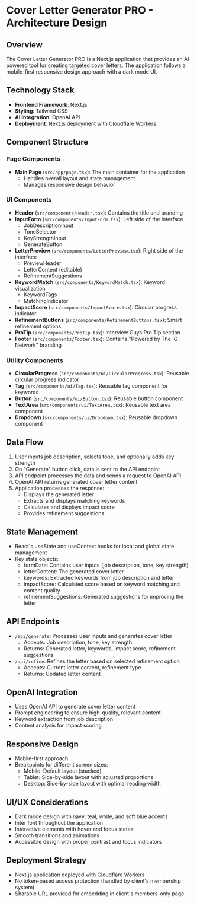 # Cover Letter Generator PRO - Architecture Design

## Overview
The Cover Letter Generator PRO is a Next.js application that provides an AI-powered tool for creating targeted cover letters. The application follows a mobile-first responsive design approach with a dark mode UI.

## Technology Stack
- **Frontend Framework**: Next.js
- **Styling**: Tailwind CSS
- **AI Integration**: OpenAI API
- **Deployment**: Next.js deployment with Cloudflare Workers

## Component Structure

### Page Components
- **Main Page** (`src/app/page.tsx`): The main container for the application
  - Handles overall layout and state management
  - Manages responsive design behavior

### UI Components
- **Header** (`src/components/Header.tsx`): Contains the title and branding
- **InputForm** (`src/components/InputForm.tsx`): Left side of the interface
  - JobDescriptionInput
  - ToneSelector
  - KeyStrengthInput
  - GenerateButton
- **LetterPreview** (`src/components/LetterPreview.tsx`): Right side of the interface
  - PreviewHeader
  - LetterContent (editable)
  - RefinementSuggestions
- **KeywordMatch** (`src/components/KeywordMatch.tsx`): Keyword visualization
  - KeywordTags
  - MatchingIndicator
- **ImpactScore** (`src/components/ImpactScore.tsx`): Circular progress indicator
- **RefinementButtons** (`src/components/RefinementButtons.tsx`): Smart refinement options
- **ProTip** (`src/components/ProTip.tsx`): Interview Guys Pro Tip section
- **Footer** (`src/components/Footer.tsx`): Contains "Powered by The IG Network" branding

### Utility Components
- **CircularProgress** (`src/components/ui/CircularProgress.tsx`): Reusable circular progress indicator
- **Tag** (`src/components/ui/Tag.tsx`): Reusable tag component for keywords
- **Button** (`src/components/ui/Button.tsx`): Reusable button component
- **TextArea** (`src/components/ui/TextArea.tsx`): Reusable text area component
- **Dropdown** (`src/components/ui/Dropdown.tsx`): Reusable dropdown component

## Data Flow
1. User inputs job description, selects tone, and optionally adds key strength
2. On "Generate" button click, data is sent to the API endpoint
3. API endpoint processes the data and sends a request to OpenAI API
4. OpenAI API returns generated cover letter content
5. Application processes the response:
   - Displays the generated letter
   - Extracts and displays matching keywords
   - Calculates and displays impact score
   - Provides refinement suggestions

## State Management
- React's useState and useContext hooks for local and global state management
- Key state objects:
  - formData: Contains user inputs (job description, tone, key strength)
  - letterContent: The generated cover letter
  - keywords: Extracted keywords from job description and letter
  - impactScore: Calculated score based on keyword matching and content quality
  - refinementSuggestions: Generated suggestions for improving the letter

## API Endpoints
- `/api/generate`: Processes user inputs and generates cover letter
  - Accepts: Job description, tone, key strength
  - Returns: Generated letter, keywords, impact score, refinement suggestions
- `/api/refine`: Refines the letter based on selected refinement option
  - Accepts: Current letter content, refinement type
  - Returns: Updated letter content

## OpenAI Integration
- Uses OpenAI API to generate cover letter content
- Prompt engineering to ensure high-quality, relevant content
- Keyword extraction from job description
- Content analysis for impact scoring

## Responsive Design
- Mobile-first approach
- Breakpoints for different screen sizes:
  - Mobile: Default layout (stacked)
  - Tablet: Side-by-side layout with adjusted proportions
  - Desktop: Side-by-side layout with optimal reading width

## UI/UX Considerations
- Dark mode design with navy, teal, white, and soft blue accents
- Inter font throughout the application
- Interactive elements with hover and focus states
- Smooth transitions and animations
- Accessible design with proper contrast and focus indicators

## Deployment Strategy
- Next.js application deployed with Cloudflare Workers
- No token-based access protection (handled by client's membership system)
- Sharable URL provided for embedding in client's members-only page
